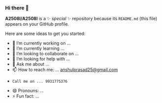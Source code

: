 ### Hi there 👋


**A2508l/A2508l** is a ✨ _special_ ✨ repository because its `README.md` (this file) appears on your GitHub profile.

Here are some ideas to get you started:

- 🔭 I’m currently working on ...
- 🌱 I’m currently learning ...
- 👯 I’m looking to collaborate on ...
- 🤔 I’m looking for help with ...
- 💬 Ask me about ...
- 📫 How to reach me: ... anshulprasad25@gmail.com
-     Call me on ... 9931775376
- 😄 Pronouns: ...
- ⚡ Fun fact: ...

